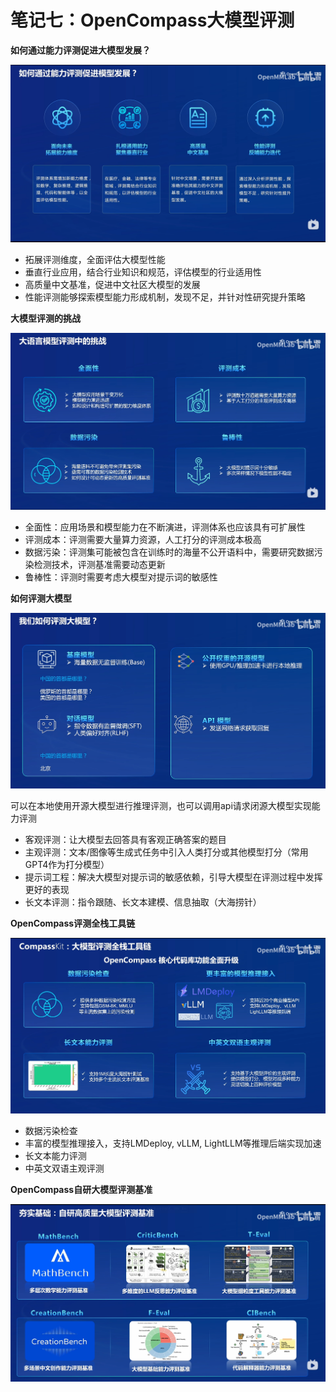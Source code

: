 # 笔记七：OpenCompass大模型评测

**如何通过能力评测促进大模型发展？**

![为什么需要大模型评测](imgs/能力评测促进模型发展.png)

- 拓展评测维度，全面评估大模型性能
- 垂直行业应用，结合行业知识和规范，评估模型的行业适用性
- 高质量中文基准，促进中文社区大模型的发展
- 性能评测能够探索模型能力形成机制，发现不足，并针对性研究提升策略

**大模型评测的挑战**

![大模型评测挑战](imgs/大模型评测的挑战.png)

- 全面性：应用场景和模型能力在不断演进，评测体系也应该具有可扩展性
- 评测成本：评测需要大量算力资源，人工打分的评测成本极高
- 数据污染：评测集可能被包含在训练时的海量不公开语料中，需要研究数据污染检测技术，评测基准需要动态更新
- 鲁棒性：评测时需要考虑大模型对提示词的敏感性

**如何评测大模型**

![如何评测大模型](imgs/如何评测大模型.png)

可以在本地使用开源大模型进行推理评测，也可以调用api请求闭源大模型实现能力评测

- 客观评测：让大模型去回答具有客观正确答案的题目
- 主观评测：文本/图像等生成式任务中引入人类打分或其他模型打分（常用GPT4作为打分模型）
- 提示词工程：解决大模型对提示词的敏感依赖，引导大模型在评测过程中发挥更好的表现
- 长文本评测：指令跟随、长文本建模、信息抽取（大海捞针）

**OpenCompass评测全栈工具链**

![评测全栈工具链](imgs/评测全栈工具链.png)

- 数据污染检查
- 丰富的模型推理接入，支持LMDeploy, vLLM, LightLLM等推理后端实现加速
- 长文本能力评测
- 中英文双语主观评测

**OpenCompass自研大模型评测基准**

![自研评测基准](imgs/自研大模型评测基准.png)